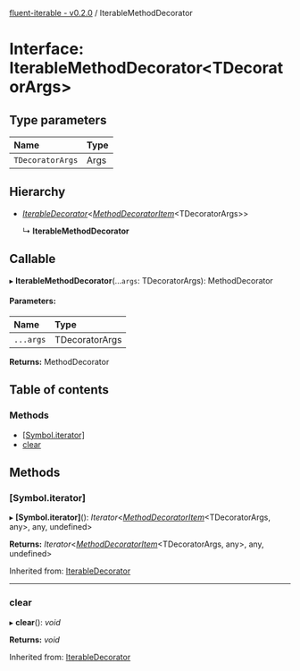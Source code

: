 [fluent-iterable - v0.2.0](../README.md) / IterableMethodDecorator

# Interface: IterableMethodDecorator<TDecoratorArgs\>

## Type parameters

Name | Type |
:------ | :------ |
`TDecoratorArgs` | Args |

## Hierarchy

* [*IterableDecorator*](iterabledecorator.md)<[*MethodDecoratorItem*](methoddecoratoritem.md)<TDecoratorArgs\>\>

  ↳ **IterableMethodDecorator**

## Callable

▸ **IterableMethodDecorator**(...`args`: TDecoratorArgs): MethodDecorator

#### Parameters:

Name | Type |
:------ | :------ |
`...args` | TDecoratorArgs |

**Returns:** MethodDecorator

## Table of contents

### Methods

- [[Symbol.iterator]](iterablemethoddecorator.md#[symbol.iterator])
- [clear](iterablemethoddecorator.md#clear)

## Methods

### [Symbol.iterator]

▸ **[Symbol.iterator]**(): *Iterator*<[*MethodDecoratorItem*](methoddecoratoritem.md)<TDecoratorArgs, any\>, any, undefined\>

**Returns:** *Iterator*<[*MethodDecoratorItem*](methoddecoratoritem.md)<TDecoratorArgs, any\>, any, undefined\>

Inherited from: [IterableDecorator](iterabledecorator.md)

___

### clear

▸ **clear**(): *void*

**Returns:** *void*

Inherited from: [IterableDecorator](iterabledecorator.md)
